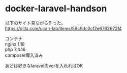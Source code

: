 # docker-laravel-handson
以下のサイト見ながら作った。  
https://qiita.com/ucan-lab/items/56c9dc3cf2e6762672f4  
  
コンテナ  
nginx 1.18  
php 7.4.16  
composer導入済み  
  
あとは好きなlaravelのverを入れればOK
